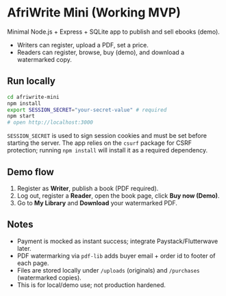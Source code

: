 
# AfriWrite Mini (Working MVP)

Minimal Node.js + Express + SQLite app to publish and sell ebooks (demo). 
- Writers can register, upload a PDF, set a price.
- Readers can register, browse, buy (demo), and download a watermarked copy.

## Run locally
```bash
cd afriwrite-mini
npm install
export SESSION_SECRET="your-secret-value" # required
npm start
# open http://localhost:3000
```

`SESSION_SECRET` is used to sign session cookies and must be set before starting the server.
The app relies on the `csurf` package for CSRF protection; running `npm install` will install it as a required dependency.

## Demo flow
1. Register as **Writer**, publish a book (PDF required).
2. Log out, register a **Reader**, open the book page, click **Buy now (Demo)**.
3. Go to **My Library** and **Download** your watermarked PDF.

## Notes
- Payment is mocked as instant success; integrate Paystack/Flutterwave later.
- PDF watermarking via `pdf-lib` adds buyer email + order id to footer of each page.
- Files are stored locally under `/uploads` (originals) and `/purchases` (watermarked copies).
- This is for local/demo use; not production hardened.
